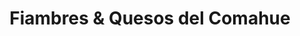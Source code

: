 ---
title: "Fiambres & Quesos del Comahue"
url: /cipolletti/fiambres-y-quesos-del-comahue/
shop: queso
---